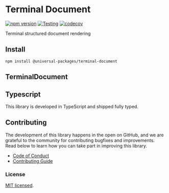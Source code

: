 # Terminal Document

[![npm version](https://badge.fury.io/js/@universal-packages%2Fterminal-document.svg)](https://www.npmjs.com/package/@universal-packages/terminal-document)
[![Testing](https://github.com/universal-packages/universal-terminal-document/actions/workflows/testing.yml/badge.svg)](https://github.com/universal-packages/universal-terminal-document/actions/workflows/testing.yml)
[![codecov](https://codecov.io/gh/universal-packages/universal-terminal-document/branch/main/graph/badge.svg?token=CXPJSN8IGL)](https://codecov.io/gh/universal-packages/universal-terminal-document)

Terminal structured document rendering

## Install

```shell
npm install @universal-packages/terminal-document
```

## TerminalDocument

## Typescript

This library is developed in TypeScript and shipped fully typed.

## Contributing

The development of this library happens in the open on GitHub, and we are grateful to the community for contributing bugfixes and improvements. Read below to learn how you can take part in improving this library.

- [Code of Conduct](./CODE_OF_CONDUCT.md)
- [Contributing Guide](./CONTRIBUTING.md)

### License

[MIT licensed](./LICENSE).

```

```
